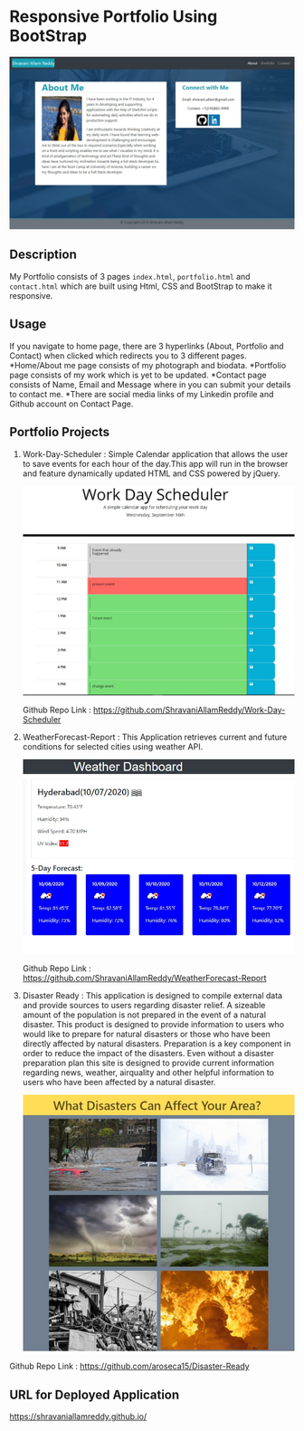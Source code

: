 # Responsive Portfolio Using BootStrap

<img src= "assets/images/portfolio_home.JPG" alt= "home">


## Description

My Portfolio consists of 3 pages `index.html`, `portfolio.html` and `contact.html` which are built using 
Html, CSS and BootStrap to make it responsive.

## Usage

If you navigate to home page, there are 3 hyperlinks (About, Portfolio and Contact) when clicked which redirects you to 3 different pages.
*Home/About me page consists of my photograph and biodata.
*Portfolio page consists of my work which is yet to be updated.
*Contact page consists of Name, Email and Message where in you can submit your details to contact me.
*There are social media links of my Linkedin profile and Github account on Contact Page.


## Portfolio Projects

1. Work-Day-Scheduler : Simple Calendar application that allows the user to save events for each hour of the day.This app will run in the browser and feature 
   dynamically updated HTML and CSS powered by jQuery.
    
   <img src= "assets/images/dayplanner.JPG" alt= "home">


   Github Repo Link : https://github.com/ShravaniAllamReddy/Work-Day-Scheduler

2. WeatherForecast-Report : This Application retrieves current and future conditions for selected cities using weather API.

   <img src= "assets/images/fivedayforecast.JPG" alt= "home">

   Github Repo Link : https://github.com/ShravaniAllamReddy/WeatherForecast-Report

3. Disaster Ready :
   This application is designed to compile external data and provide sources to users regarding disaster relief. A sizeable amount of the population is not prepared in the    event of a natural disaster. This product is designed to provide information to users who would like to prepare for natural disasters or those who have been directly affected by natural disasters. Preparation is a key component in order to reduce the impact of the disasters. Even without a disaster preparation plan this site is designed to provide current information regarding news, weather, airquality and other helpful information to users who have been affected by a natural disaster. 

   <img src= "assets/images/frontpage.jpg" alt= "home">

  Github Repo Link : https://github.com/aroseca15/Disaster-Ready



## URL for Deployed Application

https://shravaniallamreddy.github.io/